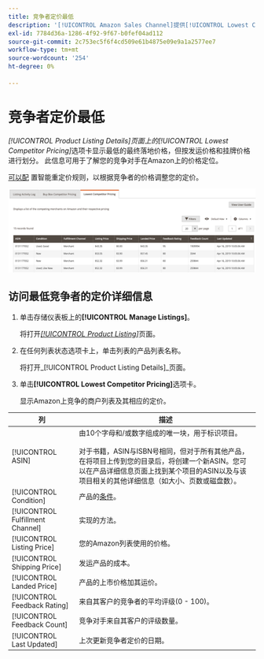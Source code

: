 ```yaml
---
title: 竞争者定价最低
description: '[!UICONTROL Amazon Sales Channel]提供[!UICONTROL Lowest Competitor Pricing]选项卡，帮助您了解竞争对手在Amazon上的价格定位。'
exl-id: 7784d36a-1286-4f92-9f67-b0fef04ad112
source-git-commit: 2c753ec5f6f4cd509e61b4875e09e9a1a2577ee7
workflow-type: tm+mt
source-wordcount: '254'
ht-degree: 0%

---
```


# 竞争者定价最低

_[!UICONTROL Product Listing Details]_页面上的_[!UICONTROL Lowest Competitor Pricing]_&#x200B;选项卡显示最低的最终落地价格，但按发运价格和挂牌价格进行划分。 此信息可用于了解您的竞争对手在Amazon上的价格定位。

[可以配](./intelligent-repricing-rules.md) 置智能重定价规则，以根据竞争者的价格调整您的定价。

![竞争者定价最低](assets/amazon-listing-details-lowest-comp.png)

## 访问最低竞争者的定价详细信息

1. 单击存储仪表板上的&#x200B;**[!UICONTROL Manage Listings]**。

   将打开[_[!UICONTROL Product Listing]_](./managing-product-listings.md)页面。

1. 在任何列表状态选项卡上，单击列表的产品列表名称。

   将打开&#x200B;_[!UICONTROL Product Listing Details]_页面。

1. 单击&#x200B;**[!UICONTROL Lowest Competitor Pricing]**&#x200B;选项卡。

   显示Amazon上竞争的商户列表及其相应的定价。

| 列 | 描述 |
|---|---|
| [!UICONTROL ASIN] | 由10个字母和/或数字组成的唯一块，用于标识项目。<br><br>对于书籍，ASIN与ISBN号相同，但对于所有其他产品，在将项目上传到您的目录后，将创建一个新ASIN。您可以在产品详细信息页面上找到某个项目的ASIN以及与该项目相关的其他详细信息（如大小、页数或磁盘数）。 |
| [!UICONTROL Condition] | 产品的[条件](./product-listing-condition.md)。 |
| [!UICONTROL Fulfillment Channel] | 实现的方法。 |
| [!UICONTROL Listing Price] | 您的Amazon列表使用的价格。 |
| [!UICONTROL Shipping Price] | 发运产品的成本。 |
| [!UICONTROL Landed Price] | 产品的上市价格加其运价。 |
| [!UICONTROL Feedback Rating] | 来自其客户的竞争者的平均评级(0 - 100)。 |
| [!UICONTROL Feedback Count] | 竞争对手来自其客户的评级数量。 |
| [!UICONTROL Last Updated] | 上次更新竞争者定价的日期。 |
